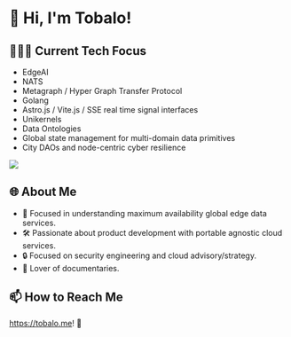 # 👋 Hi, I'm Tobalo!

## 🕵🏽‍♂️ Current Tech Focus
- EdgeAI
- NATS
- Metagraph / Hyper Graph Transfer Protocol
- Golang
- Astro.js / Vite.js / SSE real time signal interfaces
- Unikernels
- Data Ontologies
- Global state management for multi-domain data primitives
- City DAOs and node-centric cyber resilience

<img src="https://github-readme-stats.vercel.app/api/top-langs?username=tobalo&layout=compact"/>

## 🌐 About Me
- 🚀 Focused in understanding maximum availability global edge data services.
- 🛠️ Passionate about product development with portable agnostic cloud services.
- 🔒 Focused on security engineering and cloud advisory/strategy.
- 🎥 Lover of documentaries.

## 📫 How to Reach Me
https://tobalo.me! 🌟
